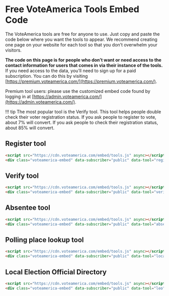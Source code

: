 # Free VoteAmerica Tools Embed Code

The VoteAmerica tools are free for anyone to use.  Just copy and paste the code below where you want the tools to appear.  We recommend creating one page on your website for each tool so that you don’t overwhelm your visitors.

**The code on this page is for people who don’t want or need access to the contact information for users that comes in via their instance of the tools.**  If you need access to the data, you’ll need to sign up for a paid subscription.  You can do this by visiting [https://premium.voteamerica.com/](https://premium.voteamerica.com/).

Premium tool users: please use the customized embed code found by logging in at [https://admin.voteamerica.com/](https://admin.voteamerica.com/).

!!! tip
    The most popular tool is the Verify tool. This tool helps people double check their voter registration status. If you ask people to register to vote, about 7% will convert. If you ask people to check their registration status, about 85% will convert.

## Register tool

```html
<script src="https://cdn.voteamerica.com/embed/tools.js" async></script>
<div class="voteamerica-embed" data-subscriber="public" data-tool="register"></div>
```

## Verify tool

```html
<script src="https://cdn.voteamerica.com/embed/tools.js" async></script>
<div class="voteamerica-embed" data-subscriber="public" data-tool="verify"></div>
```

## Absentee tool

```html
<script src="https://cdn.voteamerica.com/embed/tools.js" async></script>
<div class="voteamerica-embed" data-subscriber="public" data-tool="absentee"></div>
```

## Polling place lookup tool

```html
<script src="https://cdn.voteamerica.com/embed/tools.js" async></script>
<div class="voteamerica-embed" data-subscriber="public" data-tool="locate"></div>
```

## Local Election Official Directory

```html
<script src="https://cdn.voteamerica.com/embed/tools.js" async></script>
<div class="voteamerica-embed" data-subscriber="public" data-tool="leo"></div>
```
